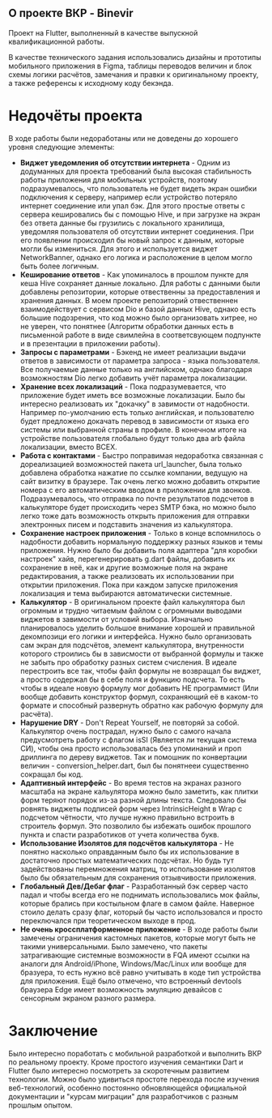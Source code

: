 ## О проекте ВКР - Binevir

Проект на Flutter, выполненный в качестве выпускной квалификационной работы.

  В качестве технического задания использовались дизайны и прототипы мобильного приложения в Figma, таблицы переводов величин и блок схемы логики расчётов, замечания и правки к оригинальному проекту, а также референсы к исходному коду бекэнда. 

# Недочёты проекта
В ходе работы были недоработаны или не доведены до хорошего уровня следующие элементы:

- **Виджет уведомления об отсутствии интернета** - Одним из додуманных для проекта требований была высокая стабильность работы приложения для мобильных устройств, поэтому подразумевалось, что пользователь не будет видеть экран ошибки подключения к серверу, например если устройство потеряло интернет соединение или упал бэк. Для этого простые ответы с сервера кешировались бы с помощью Hive, и при загрузке на экран без ответа данные бы грузились с локального хранилища, уведомляя пользователя  об отсутствии интернет соединения. При его появлении происходил бы новый запрос к данным, которые могли бы измениться. Для этого и используется виджет NetworkBanner, однако его логика и расположение в целом могло быть более логичным.
- **Кеширование ответов** - Как упоминалось в прошлом пункте для кеша Hive сохраняет данные локально. Для работы с данными были добавлены репозитории, которые отвественны за предоставления и хранения данных. В моем проекте репозиторий отвественнен взаимодействует с сервисом Dio и базой данных Hive, однако есть большие подозрения, что код можно было организовать хитрее, но не уверен, что понятнее (Алгоритм обработки данных есть в письменной работе в виде свимлейна в соответсвующем подпункте и в презентации в приложении работы).
- **Запросы с параметрами** - Бэкенд не имеет реализации выдачи ответов в зависимости от параметра запроса - языка пользователя. Все получаемые данные только на английском, однако благодаря возможностям Dio легко добавить учёт параметра локализации.
- **Хранение всех локализаций** - Пока подразумевается, что приложение будет иметь все возможные локализации. Было бы интересно реализовать их "докачку" в завимости от надобности. Например по-умолчанию есть только английская, и пользователю будет предложено докачать перевод в зависимости от языка его системы или выбранной страны в профиле. В конечном итоге на устройстве пользователя глобально будут только два arb файла локализации, вместо ВСЕХ. 
- **Работа с контактами** - Быстро поправимая недоработка связанная с дореализацией возможностей пакета url_launcher, была только добавлена обработка нажатие по ссылке компании, ведущую на сайт визитку в браузере. Так очень легко можно добавить открытие номера с его автоматическим вводом в приложении для звонков. Подразумевалось, что отправка по почте результатов подсчетов в калькуляторе будет происходить  через SMTP бэка, но можно было легко тоже дать возможность открыть приложения для отправки электронных писем и подставить значения из калькулятора.
- **Сохранение настроек приложения** - Только в конце вспомнилось о надобности добавить нормальную поддержку разных языков и темы приложения. Нужно было бы добавить поля адаптера "для коробки настроек" хайв, перегенерировать g.dart файлы, добавить их сохранение в неё, как и другие возможные поля на экране редактирования, а также реализовать их использовании при открытии приложения. Пока при каждом запуске приложения локализация и тема выбираются автоматически системные. 
- **Калькулятор** - В оригинальном проекте файл калькулятора был огромным и трудно читаемым файлом с огромными выводами виджетов в завимости от условий выбора. Изначально планировалось уделить большое внимание хорошей и правильной декомпозици его логики и интерфейса. Нужно было организовать сам экран для подсчётов, элемент калькулятора, внутренности которого строились бы в зависмости от выбранной формулы и также не забыть про обработку разных систем счисления.
В идеале перестроить все так, чтобы файл формулы не возвращал бы виджет, а просто содержал бы в себе поля и функцию подсчета. То есть чтобы в идеале новую формулу мог добавить НЕ программист (Или вообще добавить конструктор формул, сохраняющий её в каком-то формате и способный развернуть обратно как рабочую формулу для расчёта).
- **Нарушение DRY** - Don't Repeat Yourself, не повторяй за собой. Калькулятор очень пострадал, нужно было с самого начала предусмотреть работу с флагом isSI (Является ли текущая система СИ), чтобы она просто использовалась без упоминаний и проп дриллинга по дереву виджетов. Так и помошник по конвертации величин - conversion_helper.dart, был бы понятнееи существенно сокращал бы код.
- **Адаптивный интерфейс** - Во время тестов на экранах разного масштаба на экране кальулятора можно было заметить, как плитки форм теряют порядок из-за разной длины текста. Следовало бы ровнять виджеты подписей форм через IntrinsicHeight в Wrap с подсчетом чётности, что лучше нужно правильно встроить в строитель формул. Это позволило бы избежать ошибок прошлого пункта и спасти разработиков от учета количества букв. 
- **Использование Изолятов для подсчётов калькулятора** - Не понятно насколько оправданным было бы их использование в достаточно простых математических подсчётах. Но будь тут задействованы перемножения матриц, то использование изолятов было бы обязательным для сохранения отзывчивости приложения. 
- **Глобальный Дев/Дебаг флаг** - Разработанный бэк сервер часто падал и чтобы всегда его не поднимать использовались мок файлы, которые брались при костыльном флаге в самом файле. Наверное стоило делать сразу флаг, который бы часто использовался и просто переключался при теоретическом выходе в прод.
- **Не очень кроссплатформенное приложение** - В ходе работы были замечены ограничения кастомных пакетов, которые могут быть не такими универсальными. Было замечено, что пакеты затрагивающие системные возможности в FQA имеют ссылки на аналоги для Android/iPhone, Windows/Mac/Linux или вообще для бразуера, то есть нужно всё равно учитывать в коде тип устройства для приложения. Ещё было отмечено, что встроенный devtools браузера Edge имеет возможность  эмуляцию девайсов с сенсорным экраном разного размера.

# Заключение
  Было интересно поработать с мобильной разработкой и выполнить ВКР по реальному проекту.
Кроме простого изучения семантики Dart и Flutter было интересно посмотреть за скоротечным развитием технологии. Можно было удивиться простоте перехода после изучения веб-технологий, особенно постоянно обновляющейся официальной документации и "курсам миграции" для разработчиков с разным прошлым опытом.
